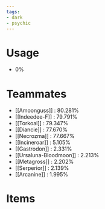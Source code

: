```yaml
---
tags:
- dark
- psychic
---
```

# Usage
- 0%
# Teammates
- [[Amoonguss]] : 80.281%
- [[Indeedee-F]] : 79.791%
- [[Torkoal]] : 79.347%
- [[Diancie]] : 77.670%
- [[Necrozma]] : 77.667%
- [[Incineroar]] : 5.105%
- [[Gastrodon]] : 2.331%
- [[Ursaluna-Bloodmoon]] : 2.213%
- [[Metagross]] : 2.202%
- [[Serperior]] : 2.139%
- [[Arcanine]] : 1.995%
# Items